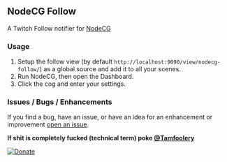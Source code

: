 ## NodeCG Follow
A Twitch Follow notifier for [NodeCG](https://github.com/nodecg/nodecg)

### Usage
1. Setup the follow view (by default `http://localhost:9090/view/nodecg-follow/`) as a global source and add it to all your scenes.
2. Run NodeCG, then open the Dashboard.
3. Click the cog and enter your settings.

### Issues / Bugs / Enhancements
If you find a bug, have an issue, or have an idea for an enhancement or improvement [open an issue](https://github.com/Tamfoolery/nodecg-follow/issues).

**If shit is completely fucked (technical term) poke [@Tamfoolery](https://twitter.com/home?status=Hey%20%40Tamfoolery,%20NodeCG%20Transition%20shit's%20fucked%20yo.)**

[![Donate](http://i.imgur.com/2W9K1Cj.png)](https://www.paypal.com/cgi-bin/webscr?cmd=_s-xclick&hosted_button_id=SRB6ZLSHWLTYJ)